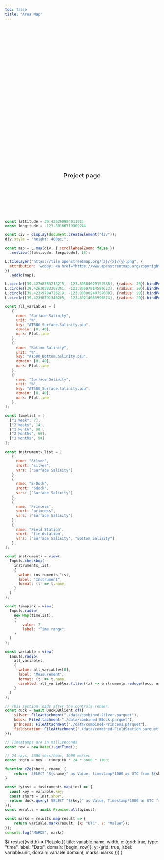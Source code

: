 ```yaml
---
toc: false
title: "Area Map"
---
```


<style>

.hero {
  display: flex;
  flex-direction: column;
  align-items: center;
  font-family: var(--sans-serif);
  margin: 4rem 0 8rem;
  text-wrap: balance;
  text-align: center;
}

.hero h1 {
  margin: 2rem 0;
  max-width: none;
  font-size: 14vw;
  font-weight: 900;
  line-height: 1;
  background: linear-gradient(30deg, var(--theme-foreground-focus), currentColor);
  -webkit-background-clip: text;
  -webkit-text-fill-color: transparent;
  background-clip: text;
}

.hero h2 {
  margin: 0;
  max-width: 34em;
  font-size: 20px;
  font-style: initial;
  font-weight: 500;
  line-height: 1.5;
  color: var(--theme-foreground-muted);
}

@media (min-width: 640px) {
  .hero h1 {
    font-size: 90px;
  }
}

</style>

<div class="hero">
	<h1>Noyo Harbor Blue Economy</h1>
	<h2>Project page</h2>
</div>

```js
const lattitude = 39.425200984011916
const longitude = -123.80366719309244

const div = display(document.createElement("div"));
div.style = "height: 400px;";

const map = L.map(div, { scrollWheelZoom: false })
  .setView([lattitude, longitude], 16);

L.tileLayer("https://tile.openstreetmap.org/{z}/{x}/{y}.png", {
  attribution: '&copy; <a href="https://www.openstreetmap.org/copyright">OpenStreetMap</a>'
})
  .addTo(map);

L.circle([39.42768783218275, -123.80584629151588], {radius: 20}).bindPopup("Princess").addTo(map);
L.circle([39.42630383307301, -123.80507914592623], {radius: 20}).bindPopup("Silvers").addTo(map);
L.circle([39.42359794726219, -123.80380240755608], {radius: 20}).bindPopup("Field Station").addTo(map);
L.circle([39.42398791346205, -123.80214663996874], {radius: 20}).bindPopup("B Dock").addTo(map);
```

```js
const all_variables = [
   {
     name: "Surface Salinity",
	 unit: "%",
	 key: "AT500_Surface.Salinity.psu",
	 domain: [0, 40], 
	 mark: Plot.line
   },
   {
     name: "Bottom Salinity",
	 unit: "%",
	 key: "AT500_Bottom.Salinity.psu",
	 domain: [0, 40], 
	 mark: Plot.line
   },
   {
     name: "Surface Salinity",
	 unit: "%",
	 key: "AT500_Surface.Salinity.psu",
	 domain: [0, 40], 
	 mark: Plot.line
   },
];

const timelist = [
  ["1 Week", 7],
  ["2 Weeks", 14],
  ["1 Month", 30],
  ["2 Months", 60],
  ["3 Months", 90]
];

const instruments_list = [
   {
     name: "Silver",
	 short: "silver",
	 vars: ["Surface Salinity"]
   },
   {
     name: "B-Dock",
	 short: "bdock",
	 vars: ["Surface Salinity"]
   },
   {
     name: "Princess",
	 short: "princess",
	 vars: ["Surface Salinity"]
   },
   {
     name: "Field Station",
	 short: "fieldstation",
	 vars: ["Surface Salinity", "Bottom Salinity"]
   },
];

const instruments = view(
  Inputs.checkbox(
    instruments_list,
    {
      value: instruments_list, 
      label: "Instrument",
      format: (t) => t.name,
    }
  )
);
```

```js
const timepick = view(
  Inputs.radio(
    new Map(timelist),
    {
		value: 7, 
		label: "Time range", 
   	}
  )
);

const variable = view(
  Inputs.radio(
    all_variables,
    {
      value: all_variables[0],
      label: "Measurement",
      format: (t) => t.name,
	  disabled: all_variables.filter((x) => instruments.reduce((acc, arg) => acc || !arg.vars.includes(x.name), false))
    }
  )
);
```

```js
// This section loads after the controls render.
const duck = await DuckDBClient.of({
    silver: FileAttachment("./data/combined-Silver.parquet"),
    bdock: FileAttachment("./data/combined-BDock.parquet"),
    princess: FileAttachment("./data/combined-Princess.parquet"),
    fieldstation: FileAttachment("./data/combined-FieldStation.parquet"),
});

// Timestamps are in milliseconds
const now = new Date().getTime();

// 24 days, 3600 secs/hour, 1000 ms/sec
const begin = now - timepick * 24 * 3600 * 1000;

function c2q(short, cname) {
	return `SELECT "${cname}" as Value, timestamp*1000 as UTC from ${short} where UTC >= ${begin}`;
}
```

```js
const byinst = instruments.map(inst => { 
  const key = variable.key;
  const short = inst.short;
  return duck.query(`SELECT "${key}" as Value, Timestamp*1000 as UTC from ${short} where UTC >= ${begin} AND Value >= ${variable.domain[0]} AND Value <= ${variable.domain[1]}`);
});
const results = await Promise.all(byinst);
```

```js
const marks = results.map(result => {
	return variable.mark(result, {x: "UTC", y: "Value"});
});
console.log("MARKS", marks)
```

<div class="grid grid-cols-1">
  <div class="card">${
    resize((width) => Plot.plot({
      title: variable.name,
      width,
	  x: {grid: true, type: "time", label: "Date", domain: [begin, now]},
      y: {grid: true, label: variable.unit, domain: variable.domain},
      marks: marks
    }))
  }</div>
</div>
